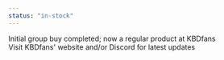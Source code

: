 ```yaml
---
status: "in-stock"
---
```

Initial group buy completed; now a regular product at KBDfans  
Visit KBDfans' website and/or Discord for latest updates